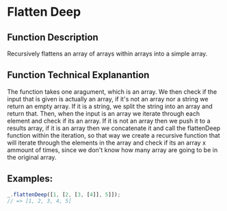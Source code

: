# Flatten Deep 

## Function Description

Recursively flattens an array of arrays within arrays into a simple array.

## Function Technical Explanantion

The function takes one aragument, which is an array. We then check if the input that is given is actually an array, if it's not an array nor a string we return an empty array. If it is a string, we split the string into an array and return that. Then, when the input is an array we iterate through each element and check if its an array. If it is not an array then we push it to a results array, if it is an array then we concatenate it and call the flattenDeep function within the iteration, so that way we create a recursive function that will iterate through the elements in the array and check if its an array x ammount of times, since we don't know how many array are going to be in the original array.

## Examples:
```javascript
_.flattenDeep([1, [2, [3, [4]], 5]]);
// => [1, 2, 3, 4, 5]
```